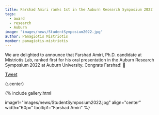 ```yaml
---
title: Farshad Amiri ranks 1st in the Auburn Research Symposium 2022
tags:
  - award
  - research
  - Auburn
image: "images/news/StudentSymposium2022.jpg"
author: Panagiotis Mistriotis
member: panagiotis-mistriotis
---
```


We are delighted to announce that Farshad Amiri, Ph.D. candidate at Mistriotis Lab, ranked first for his oral presentation in the Auburn Research Symposium 2022 at Auburn University. Congrats Farshad! 🎉

<a href="https://twitter.com/share?ref_src=twsrc%5Etfw" class="twitter-share-button" meta name="twitter:image" content="https://mistriotis-lab.github.io/2022/04/30/post-4.html" data-show-count="false">Tweet</a><script async src="https://platform.twitter.com/widgets.js" charset="utf-8"></script>

{:.center}


{%
  include gallery.html

  image1="images/news/StudentSymposium2022.jpg"
  align="center"
  width="60px"
  tooltip1="Farshad Amiri"
%}

